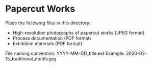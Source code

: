# Papercut Works

Place the following files in this directory:
- High-resolution photographs of papercut works (JPEG format)
- Process documentation (PDF format)
- Exhibition materials (PDF format)

File naming convention: YYYY-MM-DD_title.ext
Example: 2020-02-15_traditional_motifs.jpg
